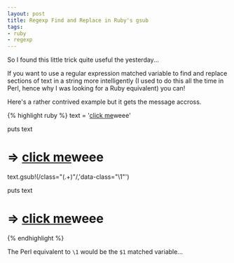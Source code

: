 ```yaml
---
layout: post
title: Regexp Find and Replace in Ruby's gsub
tags:
- ruby
- regexp
---
```


So I found this little trick quite useful the yesterday...

If you want to use a regular expression matched variable to find and replace
sections of text in a string more intelligently (I used to do this all the
time in Perl, hence why I was looking for a Ruby equivalent) you can!

Here's a rather contrived example but it gets the message accross.

{% highlight ruby %}
text = '<a href="#" class="button">click me</a><span class="weee">weee</span>'

puts text
# => <a href="#" class="button">click me</a><span class="weee">weee</span>

text.gsub!(/class="(.+)"/,'data-class="\1"')

puts text
# => <a href="#" data-class="button">click me</a><span data-class="weee">weee</span>
{% endhighlight %}


The Perl equivalent to `\1` would be the `$1` matched variable...
